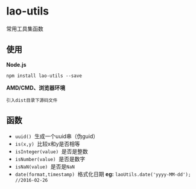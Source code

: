 # lao-utils

常用工具集函数

## 使用
**Node.js**
	
	npm install lao-utils --save

**AMD/CMD、浏览器环境**

	引入dist目录下源码文件

## 函数

- `uuid()` 	&nbsp;生成一个uuid串（伪guid）
- `is(x,y)` 	&nbsp;比较x和y是否相等
- `isInteger(value)` 	&nbsp;是否是整数
- `isNumber(value)` 	&nbsp;是否是数字
- `isNaN(value)` 	&nbsp;是否是`NaN`
- `date(format,timestamp)` 	&nbsp;格式化日期 **eg:** `laoUtils.date('yyyy-MM-dd'); //2016-02-26`